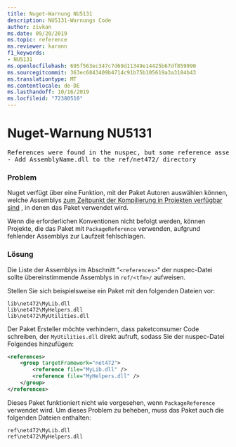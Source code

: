 ```yaml
---
title: Nuget-Warnung NU5131
description: NU5131-Warnungs Code
author: zivkan
ms.date: 09/20/2019
ms.topic: reference
ms.reviewer: karann
f1_keywords:
- NU5131
ms.openlocfilehash: 695f563ec347c7d69d11349e14425b67df859990
ms.sourcegitcommit: 363ec6843409b4714c91b75b105619a3a3184b43
ms.translationtype: MT
ms.contentlocale: de-DE
ms.lasthandoff: 10/16/2019
ms.locfileid: "72380510"
---
```

# <a name="nuget-warning-nu5131"></a>Nuget-Warnung NU5131

<pre>References were found in the nuspec, but some reference assemblies were not found in both the nuspec and ref folder. Add the following reference assemblies:
- Add AssemblyName.dll to the ref/net472/ directory</pre>

### <a name="issue"></a>Problem

Nuget verfügt über eine Funktion, mit der Paket Autoren auswählen können, welche Assemblys [zum Zeitpunkt der Kompilierung in Projekten verfügbar sind](https://docs.microsoft.com/en-gb/nuget/create-packages/select-assemblies-referenced-by-projects) , in denen das Paket verwendet wird.

Wenn die erforderlichen Konventionen nicht befolgt werden, können Projekte, die das Paket mit `PackageReference` verwenden, aufgrund fehlender Assemblys zur Laufzeit fehlschlagen.

### <a name="solution"></a>Lösung

Die Liste der Assemblys im Abschnitt "`<references>`" der nuspec-Datei sollte übereinstimmende Assemblys in `ref/<tfm>/` aufweisen.

Stellen Sie sich beispielsweise ein Paket mit den folgenden Dateien vor:

```text
lib\net472\MyLib.dll
lib\net472\MyHelpers.dll
lib\net472\MyUtilities.dll
```

Der Paket Ersteller möchte verhindern, dass paketconsumer Code schreiben, der `MyUtilities.dll` direkt aufruft, sodass Sie der nuspec-Datei Folgendes hinzufügen:

```xml
<references>
    <group targetFramework="net472">
        <reference file="MyLib.dll" />
        <reference file="MyHelpers.dll" />
    </group>
</references>
```

Dieses Paket funktioniert nicht wie vorgesehen, wenn `PackageReference` verwendet wird. Um dieses Problem zu beheben, muss das Paket auch die folgenden Dateien enthalten:

```text
ref\net472\MyLib.dll
ref\net472\MyHelpers.dll
```
